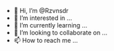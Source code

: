 - 👋 Hi, I’m @Rzvnsdr
- 👀 I’m interested in ...
- 🌱 I’m currently learning ...
- 💞️ I’m looking to collaborate on ...
- 📫 How to reach me ...

<!---
Rzvnsdr/Rzvnsdr is a ✨ special ✨ repository because its `README.md` (this file) appears on your GitHub profile.
You can click the Preview link to take a look at your changes.
--->
